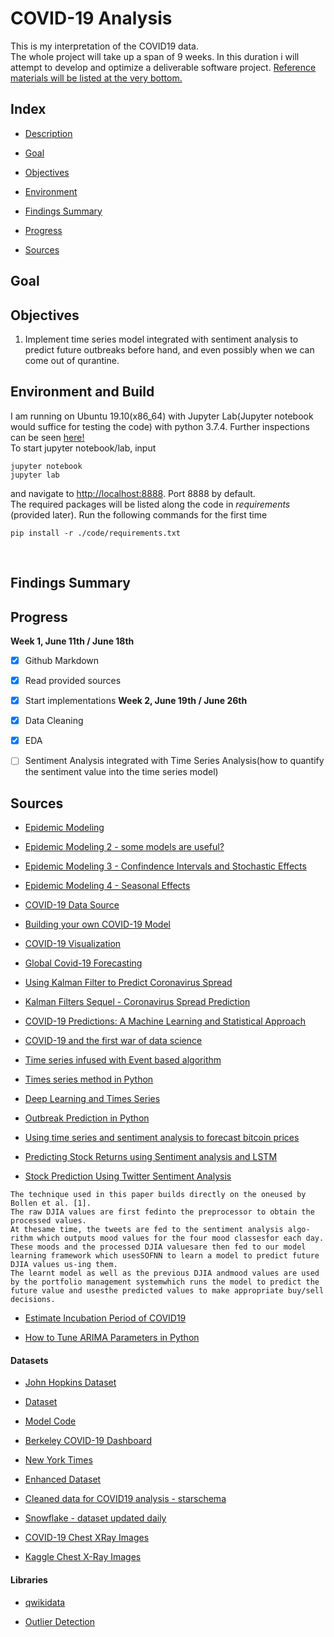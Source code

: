 # COVID-19 Analysis
This is my interpretation of the COVID19 data. <br>
The whole project will take up a span of 9 weeks. In this duration i will attempt to develop and optimize a deliverable software project. [Reference materials will be listed at the very bottom.](#Sources)

## Index

- [Description](#Description)

- [Goal](#Goal)

- [Objectives](#Objectives)

- [Environment](#Environment)

- [Findings Summary](#Summary)

- [Progress](#Progress)

- [Sources](#Sources)

## Goal


## Objectives
1. Implement time series model integrated with sentiment analysis to predict future outbreaks before hand, and even possibly when we can come out of qurantine. 

## Environment and Build
I am running on Ubuntu 19.10(x86_64) with Jupyter Lab(Jupyter notebook would suffice for testing the code) with python 3.7.4. Further inspections can be seen [here!](https://github.com/szacharias/COVID19-Analysis/blob/master/Code/Environment.ipynb) <br>
To start jupyter notebook/lab, input
```
jupyter notebook
jupyter lab
```
and navigate to [http://localhost:8888](http://localhost:8888). Port 8888 by default.
<br>
The required packages will be listed along the code in _requirements_ (provided later).
Run the following commands for the first time
```
pip install -r ./code/requirements.txt
```
 <br>


## Findings Summary 



## Progress
**Week 1, June 11th / June 18th**
- [X] Github Markdown
- [X] Read provided sources
- [X] Start implementations
**Week 2, June 19th / June 26th**
- [X] Data Cleaning
- [X] EDA
- [ ] Sentiment Analysis integrated with Time Series Analysis(how to quantify the sentiment value into the time series model)



## Sources 
- [Epidemic Modeling](https://medium.com/data-for-science/epidemic-modeling-101-or-why-your-covid19-exponential-fits-are-wrong-97aa50c55f8)

- [Epidemic Modeling 2 - some models are useful?](https://medium.com/data-for-science/epidemic-modeling-102-all-covid-19-models-are-wrong-but-some-are-useful-c81202cc6ee9)

- [Epidemic Modeling 3 - Confindence Intervals and Stochastic Effects](https://medium.com/data-for-science/epidemic-modeling-103-adding-confidence-intervals-and-stochastic-effects-to-your-covid-19-models-be618b995d6b)

- [Epidemic Modeling 4 - Seasonal Effects](https://medium.com/data-for-science/epidemic-modeling-104-impact-of-seasonal-effects-on-covid-19-16a1b14056f)

- [COVID-19 Data Source](https://www.kaggle.com/lisphilar/covid-19-data-with-sir-model)

- [Building your own COVID-19 Model](https://towardsdatascience.com/building-your-own-covid-19-epidemic-simple-model-using-python-e39788fbda55)

- [COVID-19 Visualization](https://towardsdatascience.com/visualise-covid-19-case-data-using-python-dash-and-plotly-e58feb34f70f)

- [Global Covid-19 Forecasting](https://towardsdatascience.com/global-covid-19-forecasting-with-linear-regression-and-arima-c154c163acc1)

- [Using Kalman Filter to Predict Coronavirus Spread](https://towardsdatascience.com/using-kalman-filter-to-predict-corona-virus-spread-72d91b74cc8)

- [Kalman Filters Sequel - Coronavirus Spread Prediction](https://medium.com/analytics-vidhya/coronavirus-updated-prediction-using-kalman-filter-3ef8b7a72409)

- [COVID-19 Predictions: A Machine Learning and Statistical Approach](https://medium.com/datadriveninvestor/covid-19-predictions-a-machine-learning-and-statistical-approach-410bef74f5c5)

- [COVID-19 and the first war of data science](https://medium.com/starschema-blog/covid-19-and-the-first-war-of-data-science-980798f075ef)

- [Time series infused with Event based algorithm](https://www.sciencedirect.com/science/article/pii/S0020025515000067)

- [Times series method in Python](https://machinelearningmastery.com/time-series-forecasting-methods-in-python-cheat-sheet/)

- [Deep Learning and Times Series](https://machinelearningmastery.com/start-here/#deep_learning_time_series)

- [Outbreak Prediction in Python](https://www.codespeedy.com/covid-19-outbreak-prediction-using-machine-learning-in-python/)

- [Using time series and sentiment analysis to forecast bitcoin prices](https://aisel.aisnet.org/cgi/viewcontent.cgi?article=1017&context=mcis2015)

- [Predicting Stock Returns using Sentiment analysis and LSTM](https://yujingma.com/2016/11/27/predicting-stock-returns-with-sentiment-analysis-and-lstm/)

- [Stock Prediction Using Twitter Sentiment Analysis](http://cs229.stanford.edu/proj2011/GoelMittal-StockMarketPredictionUsingTwitterSentimentAnalysis.pdf)
```
The technique used in this paper builds directly on the oneused by Bollen et al. [1]. 
The raw DJIA values are first fedinto the preprocessor to obtain the processed values. 
At thesame time, the tweets are fed to the sentiment analysis algo-rithm which outputs mood values for the four mood classesfor each day. 
These moods and the processed DJIA valuesare then fed to our model learning framework which usesSOFNN to learn a model to predict future DJIA values us-ing them. 
The learnt model as well as the previous DJIA andmood values are used by the portfolio management systemwhich runs the model to predict the future value and usesthe predicted values to make appropriate buy/sell decisions. 
```

- [Estimate Incubation Period of COVID19](https://www.acc.org/latest-in-cardiology/journal-scans/2020/05/11/15/18/the-incubation-period-of-coronavirus-disease)

- [How to Tune ARIMA Parameters in Python](https://machinelearningmastery.com/tune-arima-parameters-python/)

#### Datasets
- [John Hopkins Dataset](https://github.com/CSSEGISandData/COVID-19/)

- [Dataset](https://raw.githubusercontent.com/CSSEGISandData/COVID-19/master/csse_covid_19_data/csse_covid_19_time_series/)

- [Model Code](https://github.com/DataForScience/Epidemiology101/blob/master/Epidemiology001.ipynb)

- [Berkeley COVID-19 Dashboard](https://covidvis.berkeley.edu/?fbclid=IwAR3Tax0-IzkqEZ_7ZPyddaMhIoEDnSDTsetxLCK57arcxALggCrxgi6zRmY)

- [New York Times](https://github.com/nytimes/covid-19-data)

- [Enhanced Dataset](https://github.com/covidvis/covid19-vis/blob/master/data/quarantine-activity-US-Apr16-long.csv)

- [Cleaned data for COVID19 analysis - starschema](https://github.com/starschema/COVID-19-data)

- [Snowflake - dataset updated daily](https://www.snowflake.com/datasets/starschema/) 

- [COVID-19 Chest XRay Images](https://github.com/ieee8023/covid-chestxray-dataset)

- [Kaggle Chest X-Ray Images](https://www.kaggle.com/paultimothymooney/chest-xray-pneumonia)
#### Libraries

- [qwikidata](https://qwikidata.readthedocs.io/en/stable/readme.html)

- [Outlier Detection](https://www.analyticsvidhya.com/blog/2019/02/outlier-detection-python-pyod/)